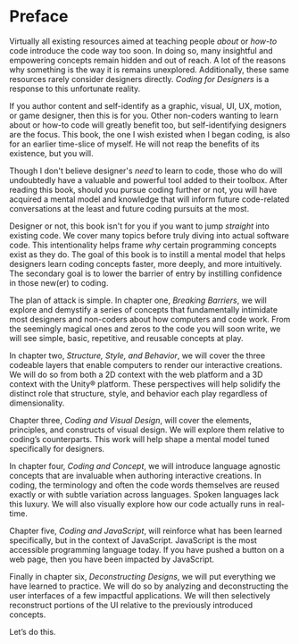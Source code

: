 # Preface

Virtually all existing resources aimed at teaching people *about* or *how-to* code introduce the code way too soon. In doing so, many insightful and empowering concepts remain hidden and out of reach. A lot of the reasons why something is the way it is remains unexplored. Additionally, these same resources rarely consider designers directly. *Coding for Designers* is a response to this unfortunate reality.

If you author content and self-identify as a graphic, visual, UI, UX, motion, or game designer, then this is for you. Other non-coders wanting to learn about or how-to code will greatly benefit too, but self-identifying designers are the focus. This book, the one I wish existed when I began coding, is also for an earlier time-slice of myself. He will not reap the benefits of its existence, but you will.

Though I don't believe designer's *need* to learn to code, those who do will undoubtedly have a valuable and powerful tool added to their toolbox. After reading this book, should you pursue coding further or not, you will have acquired a mental model and knowledge that will inform future code-related conversations at the least and future coding pursuits at the most.

Designer or not, this book isn't for you if you want to jump *straight* into existing code. We cover many topics before truly diving into actual software code. This intentionality helps frame *why* certain programming concepts exist as they do. The goal of this book is to instill a mental model that helps designers learn coding concepts faster, more deeply, and more intuitively. The secondary goal is to lower the barrier of entry by instilling confidence in those new(er) to coding.

The plan of attack is simple. In chapter one, *Breaking Barriers*, we will explore and demystify a series of concepts that fundamentally intimidate most designers and non-coders about how computers and code work. From the seemingly magical ones and zeros to the code you will soon write, we will see simple, basic, repetitive, and reusable concepts at play.

In chapter two, *Structure, Style, and Behavior*, we will cover the three codeable layers that enable computers to render our interactive creations. We will do so from both a 2D context with the web platform and a 3D context with the Unity® platform. These perspectives will help solidify the distinct role that structure, style, and behavior each play regardless of dimensionality.

Chapter three, *Coding and Visual Design*, will cover the elements, principles, and constructs of visual design. We will explore them relative to coding’s counterparts. This work will help shape a mental model tuned specifically for designers.

In chapter four, *Coding and Concept*, we will introduce language agnostic concepts that are invaluable when authoring interactive creations. In coding, the terminology and often the code words themselves are reused exactly or with subtle variation across languages. Spoken languages lack this luxury. We will also visually explore how our code actually runs in real-time.

Chapter five, *Coding and JavaScript*, will reinforce what has been learned specifically, but in the context of JavaScript. JavaScript is the most accessible programming language today. If you have pushed a button on a web page, then you have been impacted by JavaScript.

Finally in chapter six, *Deconstructing Designs*, we will put everything we have learned to practice. We will do so by analyzing and deconstructing the user interfaces of a few impactful applications. We will then selectively reconstruct portions of the UI relative to the previously introduced concepts.

Let’s do this.
